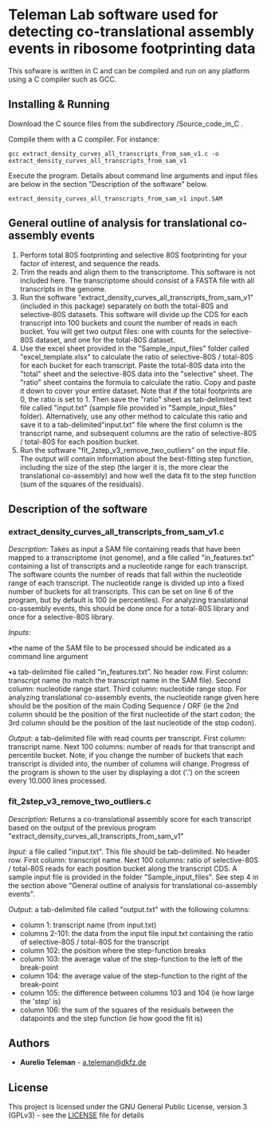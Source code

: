 # Teleman Lab software used for detecting co-translational assembly events in ribosome footprinting data

This sofware is written in C and can be compiled and run on any platform using a C compiler such as GCC.



## Installing & Running

Download the C source files from the subdirectory /Source_code_in_C .



Compile them with a C compiler. For instance:

```unix
gcc extract_density_curves_all_transcripts_from_sam_v1.c -o extract_density_curves_all_transcripts_from_sam_v1
```



Execute the program. Details about command line arguments and input files are below in the section "Description of the software" below.

```unix
extract_density_curves_all_transcripts_from_sam_v1 input.SAM
```





## General outline of analysis for translational co-assembly events

1. Perform total 80S footprinting and selective 80S footprinting for your factor of interest, and sequence the reads.
2. Trim the reads and align them to the transcriptome. This software is not included here. The transcriptome should consist of a FASTA file with all transcripts in the genome.
3. Run the software "extract_density_curves_all_transcripts_from_sam_v1" (included in this package) separately on both the total-80S and selective-80S datasets. This software will divide up the CDS for each transcript into 100 buckets and count the number of reads in each bucket. You will get two output files: one with counts for the selective-80S dataset, and one for the total-80S dataset.
4. Use the excel sheet provided in the "Sample_input_files" folder called "excel_template.xlsx" to calculate the ratio of selective-80S / total-80S for each bucket for each transcript. Paste the total-80S data into the "total" sheet and the selective-80S data into the "selective" sheet. The "ratio" sheet contains the formula to calculate the ratio. Copy and paste it down to cover your entire dataset. Note that if the total footprints are 0, the ratio is set to 1. Then save the "ratio" sheet as tab-delimited text file called "input.txt" (sample file provided in "Sample_input_files" folder). Alternatively, use any other method to calculate this ratio and save it to a tab-delimited"input.txt" file where the first column is the transcript name, and subsequent columns are the ratio of selective-80S / total-80S for each position bucket.
5. Run the software "fit_2step_v3_remove_two_outliers" on the input file. The output will contain information about the best-fitting step function, including the size of the step (the larger it is, the more clear the translational co-assembly) and how well the data fit to the step function (sum of the squares of the residuals). 



## Description of the software



### extract_density_curves_all_transcripts_from_sam_v1.c ###

*Description*: Takes as input a SAM file containing reads that have been mapped to a transcriptome (not genome), and a file called "in_features.txt" containing a list of transcripts and a nucleotide range for each transcript. The software counts the number of reads that fall within the nucleotide range of each transcript.  The nucleotide range is divided up into a fixed number of buckets for all transcripts. This can be set on line 6 of the program, but by default is 100 (ie percentiles). For analyzing translational co-assembly events, this should be done once for a total-80S library and once for a selective-80S library.

 

*Inputs*:

•the name of the SAM file to be processed should be indicated as a command line argument

•a tab-delimited file called “in_features.txt”. No header row. First column: transcript name (to match the transcript name in the SAM file). Second column: nucleotide range start. Third column: nucleotide range stop. For analyzing translational co-assembly events, the nucleotide range given here should be the position of the main Coding Sequence / ORF (ie the 2nd column should be the position of the first nucleotide of the start codon; the 3rd column should be the position of the last nucleotide of the stop codon).

 

*Output*: a tab-delimited file with read counts per transcript. First column: transcript name. Next 100 columns: number of reads for that transcript and percentile bucket. Note, if you change the number of buckets that each transcript is divided into, the number of columns will change. Progress of the program is shown to the user by displaying a dot (‘.’) on the screen every 10.000 lines processed.

 

 

### fit_2step_v3_remove_two_outliers.c ###

*Description:* Returns a co-translational assembly score for each transcript based on the output of the previous program "extract_density_curves_all_transcripts_from_sam_v1"

 

*Input:* a file called "input.txt". This file should be tab-delimited. No header row. First column: transcript name. Next 100 columns: ratio of selective-80S / total-80S reads for each position bucket along the transcript CDS. A sample input file is provided in the folder "Sample_input_files". See step 4 in the section above "General outline of analysis for translational co-assembly events".

 

*Output*: a tab-delimited file called "output.txt" with the following columns:

- column 1: transcript name (from input.txt)
- columns 2-101: the data from the input file input.txt containing the ratio of selective-80S / total-80S for the transcript
- column 102: the position where the step-function breaks
- column 103: the average value of the step-function to the left of the break-point
- column 104: the average value of the step-function to the right of the break-point
- column 105: the difference between columns 103 and 104 (ie how large the 'step' is)
- column 106: the sum of the squares of the residuals between the datapoints and the step function (ie how good the fit is)

 

 

 

## Authors

* **Aurelio Teleman** - a.teleman@dkfz.de



## License

This project is licensed under the GNU General Public License, version 3 (GPLv3) - see the [LICENSE](LICENSE) file for details


